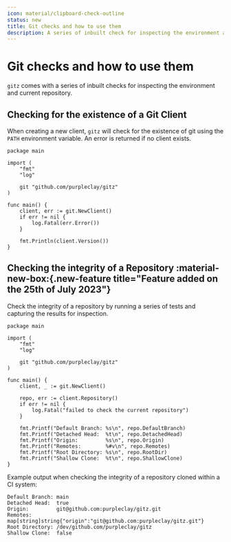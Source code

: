 ```yaml
---
icon: material/clipboard-check-outline
status: new
title: Git checks and how to use them
description: A series of inbuilt check for inspecting the environment and current repository
---
```


# Git checks and how to use them

`gitz` comes with a series of inbuilt checks for inspecting the environment and current repository.

## Checking for the existence of a Git Client

When creating a new client, `gitz` will check for the existence of git using the `PATH` environment variable. An error is returned if no client exists.

```{ .go .select linenums="1" }
package main

import (
    "fmt"
    "log"

    git "github.com/purpleclay/gitz"
)

func main() {
    client, err := git.NewClient()
    if err != nil {
        log.Fatal(err.Error())
    }

    fmt.Println(client.Version())
}
```

## Checking the integrity of a Repository :material-new-box:{.new-feature title="Feature added on the 25th of July 2023"}

Check the integrity of a repository by running a series of tests and capturing the results for inspection.

```{ .go .select linenums="1" }
package main

import (
    "fmt"
    "log"

    git "github.com/purpleclay/gitz"
)

func main() {
    client, _ := git.NewClient()

    repo, err := client.Repository()
    if err != nil {
        log.Fatal("failed to check the current repository")
    }

    fmt.Printf("Default Branch: %s\n", repo.DefaultBranch)
    fmt.Printf("Detached Head:  %t\n", repo.DetachedHead)
    fmt.Printf("Origin:         %s\n", repo.Origin)
    fmt.Printf("Remotes:        %#v\n", repo.Remotes)
    fmt.Printf("Root Directory: %s\n", repo.RootDir)
    fmt.Printf("Shallow Clone:  %t\n", repo.ShallowClone)
}
```

Example output when checking the integrity of a repository cloned within a CI system:

```{ .text .no-select .no-copy }
Default Branch: main
Detached Head:  true
Origin:         git@github.com:purpleclay/gitz.git
Remotes:        map[string]string{"origin":"git@github.com:purpleclay/gitz.git"}
Root Directory: /dev/github.com/purpleclay/gitz
Shallow Clone:  false
```

